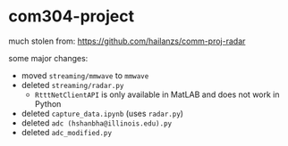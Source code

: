 # com304-project
much stolen from: https://github.com/hailanzs/comm-proj-radar

some major changes:
- moved `streaming/mmwave` to `mmwave`
- deleted `streaming/radar.py`
  - `RtttNetClientAPI` is only available in MatLAB and does not work in Python
- deleted `capture_data.ipynb` (uses `radar.py`)
- deleted `adc (hshanbha@illinois.edu).py`
- deleted `adc_modified.py`

<!-- # Andrew: HOW IS 'radar' A PYTHON SCRIPT???
#   RtttNetClientAPI is a MATLAB thing and there does not exist a Python package that provides it
#   if you look back at the graveyard you would notice that realtime_streaming.py used radar before (now we just like mmWave studio handle it)
# it would be fine with this but the way that the radar startup failed is really sneaky -->
